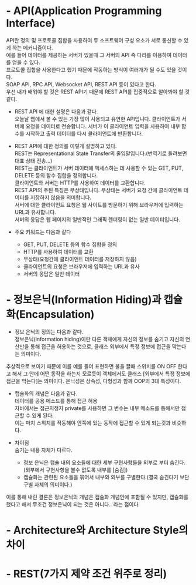 # - API(Application Programming Interface)  
API란 정의 및 프로토콜 집합을 사용하여 두 소프트웨어 구성 요소가 서로 통신할 수 있게 하는 메커니즘이다.  
예를 들어 데이터를 제공하는 서버가 있을때 그 서버의 API 즉 다리를 이용하여 데이터를 얻을 수 있다.  
프로토콜 집합을 사용한다고 했기 때문에 작동하는 방식이 여러개가 될 수도 있을 것이다.  
SOAP API, RPC API, Websocket API, REST API 등이 있다고 한다.  
우선 내가 배워야 할 것은 REST API기 때문에 REST API를 집중적으로 알아봐야 할 것 같다.  

  - REST API 에 대한 설명은 다음과 같다.  
  오늘날 웹에서 볼 수 있는 가장 많이 사용되고 유연한 API입니다. 클라이언트가 서버에 요청을 데이터로 전송합니다. 서버가 이 클라이언트 입력을 사용하여 내부 함수를 시작하고 출력 데이터를 다시 클라이언트에 반환합니다.  

  - REST API에 대한 정의를 이렇게 설명하고 있다.  
  REST는 Representational State Transfer의 줄임말입니다.(번역기로 돌려보면 대표 상태 전송...)  
  REST는 클라이언트가 서버 데이터에 액세스하는 데 사용할 수 있는 GET, PUT, DELETE 등의 함수 집합을 정의합니다.  
  클라이언트와 서버는 HTTP를 사용하여 데이터를 교환합니다.  
  REST API의 주된 특징은 무상태입니다. 무상태는 서버가 요청 간에 클라이언트 데이터를 저장하지 않음을 의미합니다.  
  서버에 대한 클라이언트 요청은 웹 사이트를 방문하기 위해 브라우저에 입력하는 URL과 유사합니다.  
  서버의 응답은 웹 페이지의 일반적인 그래픽 렌더링이 없는 일반 데이터입니다.  

  - 주요 키워드는 다음과 같다  
    - GET, PUT, DELETE 등의 함수 집합을 정의  
    - HTTP를 사용하여 데이터를 교환  
    - 무상태(요청간에 클라이언트 데이터를 저장하지 않음)  
    - 클라이언트의 요청은 브라우저에 입력하는 URL과 유사  
    - 서버의 응답은 일반 데이터  


# - 정보은닉(Information Hiding)과 캡슐화(Encapsulation)  
  - 정보 은닉의 정의는 다음과 같다.  
  정보은닉(information hiding)이란 다른 객체에게 자신의 정보를 숨기고 자신의 연산만을 통해 접근을 허용하는 것으로, 클래스 외부에서 특정 정보에 접근을 막는다는 의미이다.  
  

  추상적으로 보이기 때문에 이를 예를 들어 표현하면 불을 끌때 스위치를 ON OFF 한다고 해서 그 안에 어떤 동작을 하는지 모르듯이 객체에서도 클래스 [외부에서 특정 정보에 접근을 막는다]는 의미이다.
  은닉성은 상속성, 다형성과 함께 OOP의 3대 특성이다.  

  - 캡슐화의 개념은 다음과 같다.  
  데이터를 공용 메소드를 통해 접근 허용  
  자바에서는 접근지정자 private를 사용하면 그 변수는 내부 메소드를 통해서만 접근할 수 있게 된다.  
  이는 마치 스위치를 작동해야 안쪽에 있는 동작에 접근할 수 있게 되는것과 비슷하다.  
  

  - 차이점  
  숨기는 내용 자체가 다르다.  
    - 정보 은닉은 캡슐 내의 요소들에 대한 세부 구현사항들을 외부로 부터 숨긴다.(외부에서 구현사항을 볼수 없도록 내부를 [숨김])  
    - 캡슐화는 관련된 요소들을 묶어서 내부와 외부를 구별한다.(결국 숨긴다기 보단 구별 자체의 의미이다.)  
  
  이를 통해 내린 결론은 정보은닉의 개념은 캡슐화 개념안에 포함될 수 있지만, 캡슐화를 했다고 해서 무조건 정보은닉이 되는 것은 아니다.. 라는 점이다.

# - Architecture와 Architecture Style의 차이  
# - REST(7가지 제약 조건 위주로 정리)  